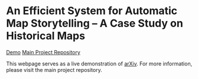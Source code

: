 # An Efficient System for Automatic Map Storytelling – A Case Study on Historical Maps 

[Demo](https://ziyiiil.github.io/Automatic-Map-Storytelling-Demo/)
[Main Project Repository](https://github.com/claudaff/automatic-map-storytelling)

This webpage serves as a live demonstration of [arXiv](https://arxiv.org/abs/2410.15780). For more information, please visit the main project repository.
